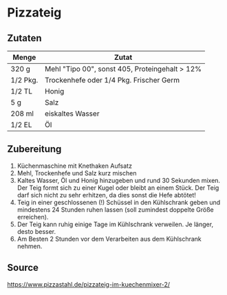 # Pizzateig

## Zutaten

| Menge    | Zutat                                          |
| -------- | ---------------------------------------------- |
| 320 g    | Mehl "Tipo 00", sonst 405, Proteingehalt > 12% |
| 1/2 Pkg. | Trockenhefe  oder 1/4 Pkg. Frischer Germ                                  |
| 1/2 TL   | Honig                                          |
| 5 g      | Salz                                           |
| 208 ml   | eiskaltes Wasser                               |
| 1/2 EL   | Öl                                             |

## Zubereitung

1. Küchenmaschine mit Knethaken Aufsatz
2. Mehl, Trockenhefe und Salz kurz mischen
3. Kaltes Wasser, Öl und Honig hinzugeben und rund 30 Sekunden mixen. Der Teig formt sich zu einer Kugel oder bleibt an einem Stück. Der Teig darf sich nicht zu sehr erhitzen, da dies sonst die Hefe abtötet!
4. Teig in einer geschlossenen (!) Schüssel in den Kühlschrank geben und mindestens 24 Stunden ruhen lassen (soll zumindest doppelte Größe erreichen).
5. Der Teig kann ruhig einige Tage im Kühlschrank verweilen. Je länger, desto besser.
6. Am Besten 2 Stunden vor dem Verarbeiten aus dem Kühlschrank nehmen.

## Source

https://www.pizzastahl.de/pizzateig-im-kuechenmixer-2/
